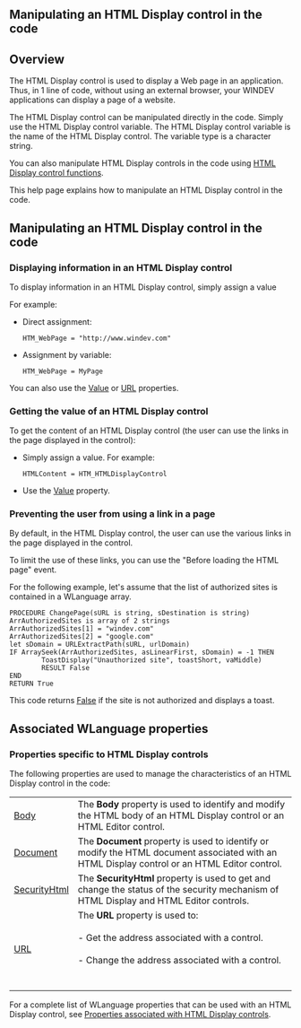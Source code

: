 
## Manipulating an HTML Display control in the code
			

<a name="NOTE1"></a>
<a name="NOTE1_1"></a>


## Overview
<a name="overview_ELTTEXTE000135"></a>
The HTML Display control is used to display a Web page in an application. Thus, in 1 line of code, without using an external browser, your WINDEV applications can display a page of a website.

The HTML Display control can be manipulated directly in the code. Simply use the HTML Display control variable. The HTML Display control variable is the name of the HTML Display control. The variable type is a character string.

You can also manipulate HTML Display controls in the code using [HTML Display control functions](../WDLang1/1000026264.md). 

This help page explains how to manipulate an HTML Display control in the code. 





## Manipulating an HTML Display control in the code
<a name="manipulating_html_display_control_the_code_ELTTEXTE000159"></a>


### Displaying information in an HTML Display control
<a name="displaying_information_html_display_control_ELTPARAGRAPHE000024"></a>

To display information in an HTML Display control, simply assign a value

For example:

- Direct assignment:
	
	```wl
	HTM_WebPage = "http://www.windev.com"
	```


- Assignment by variable:
	
	```wl
	HTM_WebPage = MyPage
	```



You can also use the [Value](../Proprietes/2510130.md) or [URL](../Proprietes/2510132.md) properties.


### Getting the value of an HTML Display control
<a name="getting_the_value_html_display_control_ELTPARAGRAPHE000046"></a>

To get the content of an HTML Display control (the user can use the links in the page displayed in the control):

- Simply assign a value. For example:
	
	```wl
	HTMLContent = HTM_HTMLDisplayControl
	```


- Use the [Value](../Proprietes/2510130.md) property. 







### Preventing the user from using a link in a page
<a name="preventing_the_user_from_using_link_page_ELTPARAGRAPHE000060"></a>

By default, in the HTML Display control, the user can use the various links in the page displayed in the control. 

To limit the use of these links, you can use the "Before loading the HTML page" event. 

For the following example, let's assume that the list of authorized sites is contained in a WLanguage array. 


```wl
PROCEDURE ChangePage(sURL is string, sDestination is string)
ArrAuthorizedSites is array of 2 strings
ArrAuthorizedSites[1] = "windev.com"
ArrAuthorizedSites[2] = "google.com"
let sDomain = URLExtractPath(sURL, urlDomain)
IF ArraySeek(ArrAuthorizedSites, asLinearFirst, sDomain) = -1 THEN
		ToastDisplay("Unauthorized site", toastShort, vaMiddle)
		RESULT False
END
RETURN True
```


This code returns <u><u><u><u>False</u></u></u></u> if the site is not authorized and displays a toast. 







## Associated WLanguage properties
<a name="associated_wlanguage_properties_ELTTEXTE000195"></a>


### Properties specific to HTML Display controls
<a name="properties_specific_html_display_controls_ELTPARAGRAPHE000080"></a>The following properties are used to manage the characteristics of an HTML Display control in the code: 



|   |   |
| --- | --- |
| [Body](../Proprietes/1000025914.md) | The **Body** property is used to identify and modify the HTML body of an HTML Display control or an HTML Editor control. |
| [Document](../Proprietes/1000026145.md) | The **Document** property is used to identify or modify the HTML document associated with an HTML Display control or an HTML Editor control. |
| [SecurityHtml](../Proprietes/1000019121.md) | The **SecurityHtml** property is used to get and change the status of the security mechanism of HTML Display and HTML Editor controls. |
| [URL](../Proprietes/2510132.md) | The **URL** property is used to:<br><br>- Get the address associated with a control.<br><br>- Change the address associated with a control.<br><br><br> |





For a complete list of WLanguage properties that can be used with an HTML Display control, see [Properties associated with HTML Display controls](../WDChamp/1410087146.md).


